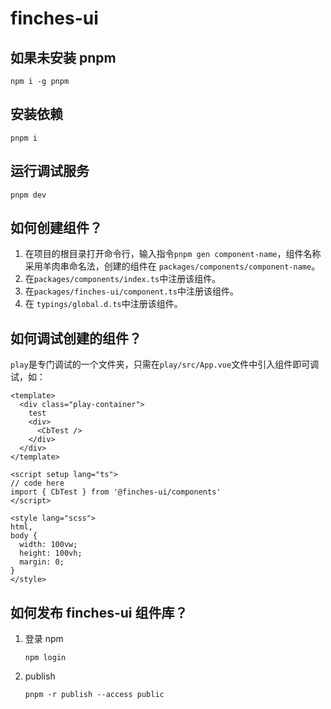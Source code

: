 # finches-ui

## 如果未安装 pnpm

```shell
npm i -g pnpm
```

## 安装依赖

```shell
pnpm i
```

## 运行调试服务

```shell
pnpm dev
```



## 如何创建组件？

1. 在项目的根目录打开命令行，输入指令`pnpm gen component-name`，组件名称采用羊肉串命名法，创建的组件在 `packages/components/component-name`。
2. 在`packages/components/index.ts`中注册该组件。
3. 在`packages/finches-ui/component.ts`中注册该组件。
4. 在 `typings/global.d.ts`中注册该组件。



## 如何调试创建的组件？

`play`是专门调试的一个文件夹，只需在`play/src/App.vue`文件中引入组件即可调试，如：

```vue
<template>
  <div class="play-container">
    test
    <div>
      <CbTest />
    </div>
  </div>
</template>

<script setup lang="ts">
// code here
import { CbTest } from '@finches-ui/components'
</script>

<style lang="scss">
html,
body {
  width: 100vw;
  height: 100vh;
  margin: 0;
}
</style>

```



## 如何发布 finches-ui 组件库？

1. 登录 npm

   ```shell
   npm login
   ```

2. publish

   ```shell
   pnpm -r publish --access public
   ```

   
